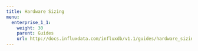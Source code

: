 ```yaml
---
title: Hardware Sizing
menu:
  enterprise_1_1:
    weight: 30
    parent: Guides
    url: http://docs.influxdata.com/influxdb/v1.1/guides/hardware_sizing/
---
```

